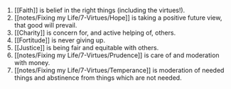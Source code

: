 
1.  [[Faith]] is belief in the right things (including the virtues!).
2.  [[notes/Fixing my Life/7-Virtues/Hope]] is taking a positive future view, that good will prevail.
3.  [[Charity]] is concern for, and active helping of, others.
4.  [[Fortitude]] is never giving up.
5.  [[Justice]] is being fair and equitable with others. 
6.  [[notes/Fixing my Life/7-Virtues/Prudence]] is care of and moderation with money.
7.  [[notes/Fixing my Life/7-Virtues/Temperance]] is moderation of needed things and abstinence from things which are not needed.
